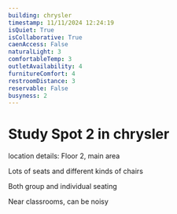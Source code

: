 ```yaml
---
building: chrysler
timestamp: 11/11/2024 12:24:19
isQuiet: True
isCollaborative: True
caenAccess: False
naturalLight: 3
comfortableTemp: 3
outletAvailability: 4
furnitureComfort: 4
restroomDistance: 3
reservable: False
busyness: 2
---
```


# Study Spot 2 in chrysler

location details: Floor 2, main area

Lots of seats and different kinds of chairs

Both group and individual seating 

Near classrooms, can be noisy 


